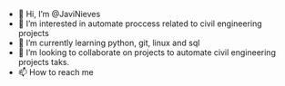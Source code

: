 - 👋 Hi, I’m @JaviNieves
- 👀 I’m interested in automate proccess related to civil engineering projects
- 🌱 I’m currently learning python, git, linux and sql
- 💞️ I’m looking to collaborate on projects to automate civil engineering projects taks.
- 📫 How to reach me 

<!---
JaviNieves/JaviNieves is a ✨ special ✨ repository because its `README.md` (this file) appears on your GitHub profile.
You can click the Preview link to take a look at your changes.
--->
